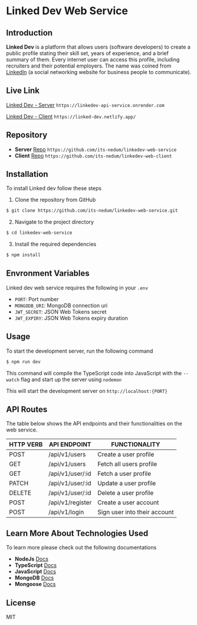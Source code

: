 # Linked Dev Web Service

## Introduction

**Linked Dev** is a platform that allows users (software developers) to create a public profile stating their skill set, years of experience, and a brief summary of them. Every internet user can access this profile, including recruiters and their potential employers.
The name was coined from [LinkedIn](https://www.linkedin.com) (a social networking website for business people to communicate).

## Live Link

[Linked Dev - Server](https://linkedev-api-service.onrender.com) `https://linkedev-api-service.onrender.com`

[Linked Dev - Client](https://linked-dev.netlify.app/) `https://linked-dev.netlify.app/`

## Repository
- **Server** [Repo](https://github.com/its-nedum/linkedev-web-service) `https://github.com/its-nedum/linkedev-web-service`
- **Client** [Repo](https://github.com/its-nedum/linkedev-web-client) `https://github.com/its-nedum/linkedev-web-client`

## Installation

To install Linked dev follow these steps
1. Clone the repository from GitHub
```bash
$ git clone https://github.com/its-nedum/linkedev-web-service.git
```
2. Navigate to the project directory
```bash
$ cd linkedev-web-service
```
3. Install the required dependencies
```bash
$ npm install
```

## Envronment Variables
Linked dev web service requires the following in your `.env`

- `PORT`: Port number
- `MONGODB_URI`: MongoDB connection uri
- `JWT_SECRET`: JSON Web Tokens secret
- `JWT_EXPIRY`: JSON Web Tokens expiry duration

## Usage

To start the development server, run the following command

```bash
$ npm run dev
```
This command will compile the TypeScript code into JavaScript with the `--watch` flag and start up the server using `nodemon`

This will start the development server on `http://localhost:{PORT}`

## API Routes
The table below shows the API endpoints and their functionalities on the web service.

<table>
	<thead>
		<th>HTTP VERB</th>
		<th>API ENDPOINT</th>
		<th>FUNCTIONALITY</th>
	</thead>
    <tbody>
        <tr>
            <td>POST</td>
            <td>/api/v1/users</td>
            <td>Create a user profile</td>
        </tr>
        <tr>
            <td>GET</td>
            <td>/api/v1/users</td>
            <td>Fetch all users profile</td>
        </tr>
        <tr>
            <td>GET</td>
            <td>/api/v1/user/:id</td>
            <td>Fetch a user profile</td>
        </tr>
        <tr>
            <td>PATCH</td>
            <td>/api/v1/user/:id</td>
            <td>Update a user profile</td>
        </tr>
        <tr>
            <td>DELETE</td>
            <td>/api/v1/user/:id</td>
            <td>Delete a user profile</td>
        </tr>
        <tr>
            <td>POST</td>
            <td>/api/v1/register</td>
            <td>Create a user account</td>
        </tr>
        <tr>
            <td>POST</td>
            <td>/api/v1/login</td>
            <td>Sign user into their account</td>
        </tr>
    </tbody>
</table>

## Learn More About Technologies Used

To learn more please check out the following documentations

- **NodeJs** [Docs](https://nodejs.dev/en/api/v19/documentation/)
- **TypeScript** [Docs](https://www.typescriptlang.org/docs/)
- **JavaScript** [Docs](https://developer.mozilla.org/en-US/docs/Web/JavaScript)
- **MongoDB** [Docs](https://www.mongodb.com/docs/)
- **Mongoose** [Docs](https://mongoosejs.com/docs/)

## License

MIT